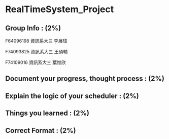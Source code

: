 # RealTimeSystem_Project

## Group Info : (2%)

F64096198 資訊系大三 李展瑋

F74093825 資訊系大三 王碩輔

F74109016 資訊系大三 葉惟欣
## Document your progress, thought process : (2%)
## Explain the logic of your scheduler : (2%)
## Things you learned : (2%)
## Correct Format : (2%)

